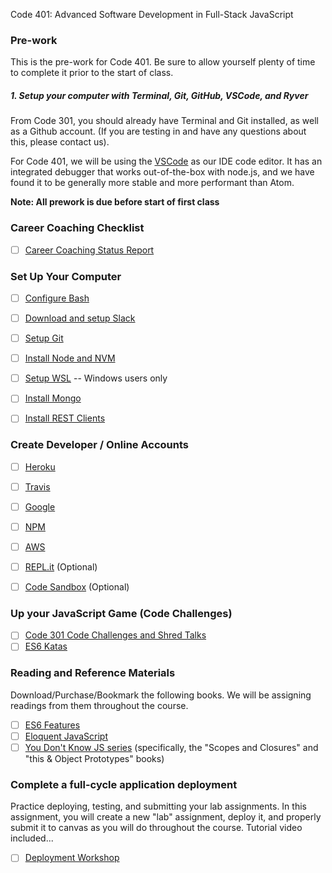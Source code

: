 Code 401: Advanced Software Development in Full-Stack JavaScript

### Pre-work

This is the pre-work for Code 401. Be sure to allow yourself plenty of time to complete it prior to the start of class.

##### 1. Setup your computer with Terminal, Git, GitHub, VSCode, and Ryver

From Code 301, you should already have Terminal and Git installed, as well as a Github account. (If you are testing in and have any questions about this, please contact us).

For Code 401, we will be using the [VSCode](https://code.visualstudio.com/download) as our IDE code editor. It has an integrated debugger that works out-of-the-box with node.js, and we have found it to be generally more stable and more performant than Atom.

**Note: All prework is due before start of first class**

### Career Coaching Checklist
- [ ] [Career Coaching Status Report](https://codefellows.github.io/common_curriculum/career_coaching/Code_401/Status_Report)

### Set Up Your Computer
- [ ] [Configure Bash](configure-bash.md)
- [ ] [Download and setup Slack](https://slack.com/downloads/osx)
- [ ] [Setup Git](install-git.md)
- [ ] [Install Node and NVM](install-node.md)
- [ ] [Setup WSL](https://github.com/codefellows/code-201-prework/blob/master/prework/windows/01_preface.md) -- Windows users only
- [ ] [Install Mongo](install-mongo.md)
- [ ] [Install REST Clients](install-rest-clients.md)


### Create Developer / Online Accounts
- [ ] [Heroku](account-setup-heroku.md)
- [ ] [Travis](account-setup-travis.md)
- [ ] [Google](account-setup-google.md)
- [ ] [NPM](account-setup-npm.md)
- [ ] [AWS](account-setup-aws.md)
- [ ] [REPL.it](https://repl.it/) (Optional)
- [ ] [Code Sandbox](https://codesandbox.io/) (Optional)


### Up your JavaScript Game (Code Challenges)
- [ ] [Code 301 Code Challenges and Shred Talks](301-code-challenges.md)
- [ ] [ES6 Katas](ES6-katas.md)

### Reading and Reference Materials
Download/Purchase/Bookmark the following books. We will be assigning readings from them throughout the course.
- [ ] [ES6 Features](http://es6-features.org/)
- [ ] [Eloquent JavaScript](http://eloquentjavascript.net/)
- [ ] [You Don't Know JS series](https://github.com/getify/You-Dont-Know-JS) (specifically, the "Scopes and Closures" and "this & Object Prototypes" books)

### Complete a full-cycle application deployment

Practice deploying, testing, and submitting your lab assignments.  In this assignment, you will create a new "lab" assignment, deploy it, and properly submit it to canvas as you will do throughout the course. Tutorial video included...

- [ ] [Deployment Workshop](./deployment-workshop/)
